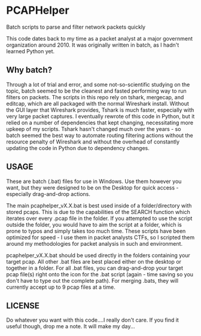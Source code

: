 # PCAPHelper
Batch scripts to parse and filter network packets quickly

This code dates back to my time as a packet analyst at a major government organization around 2010. It was originally written in batch, as I hadn't learned Python yet. 

## Why batch?
Through a lot of trial and error, and some not-so-scientific studying on the topic, batch seemed to be the cleanest and fasted performing way to run filters on packets. The scripts in this repo rely on tshark, mergecap, and editcap, which are all packaged with the normal Wireshark install.  Without the GUI layer that Wireshark provides, Tshark is much faster, especially with very large packet captures. I eventually rewrote of this code in Python, but it relied on a number of dependencies that kept changing, necessitating more upkeep of my scripts.  Tshark hasn't changed much over the years - so batch seemed the best way to automate routing filtering actions without the resource penalty of Wireshark and without the overhead of constantly updating the code in Python due to dependency changes.

## USAGE
These are batch (.bat) files for use in Windows. Use them however you want, but they were designed to be on the Desktop for quick access - especially drag-and-drop actions.

The main pcaphelper_vX.X.bat is best used inside of a folder/directory with stored pcaps. This is due to the capabilities of the SEARCH function which iterates over every .pcap file in the folder.  If you attempted to use the script outside the folder, you would have to aim the script at a folder, which is prone to typos and simply takes too much time. These scripts have been optimized for speed - I use them in packet analysts CTFs, so I scripted them around my methodologies for packet analysis in such and environment.

pcaphelper_vX.X.bat should be used directly in the folders containing your target pcap.  All other .bat files are best placed either on the desktop or together in a folder. For all .bat files, you can drag-and-drop your target pcap file(s) right onto the icon for the .bat script (again - time saving so you don't have to type out the complete path).  For merging .bats, they will currently accept up to 9 pcap files at a time.

## LICENSE
Do whatever you want with this code....I really don't care. If you find it useful though, drop me a note. It will make my day...

